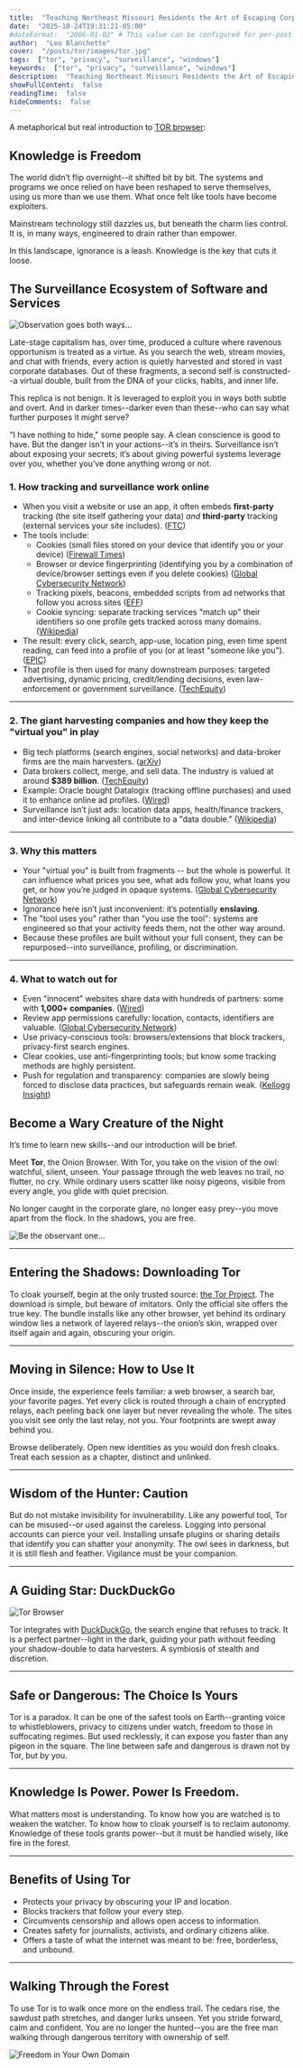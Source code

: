 ```yaml
---
title:  "Teaching Northeast Missouri Residents the Art of Escaping Corporate Surveillance"
date:  "2025-10-24T19:31:21-05:00"
#dateFormat:  "2006-01-02" # This value can be configured for per-post date formatting
author:  "Leo Blanchette"
cover:  "/posts/tor/images/tor.jpg"
tags:  ["tor", "privacy", "surveillance", "windows"]
keywords:  ["tor", "privacy", "surveillance", "windows"]
description:  "Teaching Northeast Missouri Residents the Art of Escaping Corporate Surveillance"
showFullContent:  false
readingTime:  false
hideComments:  false
---
```


A metaphorical but real introduction to [TOR browser](https://www.torproject.org/download/):

## Knowledge is Freedom

The world didn’t flip overnight--it shifted bit by bit. The systems and programs we once relied on have been reshaped to serve themselves, using us more than we use them. What once felt like tools have become exploiters.

Mainstream technology still dazzles us, but beneath the charm lies control. It is, in many ways, engineered to drain rather than empower.

In this landscape, ignorance is a leash. Knowledge is the key that cuts it loose.

## The Surveillance Ecosystem of Software and Services

![Observation goes both ways...](images/watched.jpg)

Late-stage capitalism has, over time, produced a culture where ravenous opportunism is treated as a virtue. As you search the web, stream movies, and chat with friends, every action is quietly harvested and stored in vast corporate databases. Out of these fragments, a second self is constructed--a virtual double, built from the DNA of your clicks, habits, and inner life.

This replica is not benign. It is leveraged to exploit you in ways both subtle and overt. And in darker times--darker even than these--who can say what further purposes it might serve?

"I have nothing to hide," some people say. A clean conscience is good to have. But the danger isn’t in your actions--it’s in theirs. Surveillance isn’t about exposing your secrets; it’s about giving powerful systems leverage over you, whether you’ve done anything wrong or not.

### 1. How tracking and surveillance work online
- When you visit a website or use an app, it often embeds **first-party** tracking (the site itself gathering your data) *and* **third-party** tracking (external services your site includes). ([FTC](https://consumer.ftc.gov/articles/how-websites-apps-collect-use-your-information?utm_source=chatgpt.com))  
- The tools include:  
  - Cookies (small files stored on your device that identify you or your device) ([Firewall Times](https://firewalltimes.com/how-companies-track-you-online/?utm_source=chatgpt.com))  
  - Browser or device fingerprinting (identifying you by a combination of device/browser settings even if you delete cookies) ([Global Cybersecurity Network](https://globalcybersecuritynetwork.com/blog/understanding-online-privacy-how-companies-track-you-and-your-options/?utm_source=chatgpt.com))  
  - Tracking pixels, beacons, embedded scripts from ad networks that follow you across sites ([EFF](https://www.eff.org/issues/online-behavioral-tracking?utm_source=chatgpt.com))  
  - Cookie syncing: separate tracking services "match up" their identifiers so one profile gets tracked across many domains. ([Wikipedia](https://en.wikipedia.org/wiki/Cookie_syncing?utm_source=chatgpt.com))  
- The result: every click, search, app-use, location ping, even time spent reading, can feed into a profile of you (or at least "someone like you"). ([EPIC](https://epic.org/issues/consumer-privacy/online-advertising-and-tracking/?utm_source=chatgpt.com))  
- That profile is then used for many downstream purposes: targeted advertising, dynamic pricing, credit/lending decisions, even law-enforcement or government surveillance. ([TechEquity](https://techequity.us/2025/08/05/surveillance-economy/?utm_source=chatgpt.com))  

---

### 2. The giant harvesting companies and how they keep the "virtual you" in play
- Big tech platforms (search engines, social networks) and data-broker firms are the main harvesters. ([arXiv](https://arxiv.org/abs/2508.07454?utm_source=chatgpt.com))  
- Data brokers collect, merge, and sell data. The industry is valued at around **$389 billion**. ([TechEquity](https://techequity.us/2025/08/05/surveillance-economy/?utm_source=chatgpt.com))  
- Example: Oracle bought Datalogix (tracking offline purchases) and used it to enhance online ad profiles. ([Wired](https://www.wired.com/2014/12/oracle-buys-data-collection-company-datalogix?utm_source=chatgpt.com))  
- Surveillance isn’t just ads: location data apps, health/finance trackers, and inter-device linking all contribute to a "data double." ([Wikipedia](https://en.wikipedia.org/wiki/Fog_Reveal?utm_source=chatgpt.com))  

---

### 3. Why this matters
- Your "virtual you" is built from fragments -- but the whole is powerful. It can influence what prices you see, what ads follow you, what loans you get, or how you’re judged in opaque systems. ([Global Cybersecurity Network](https://globalcybersecuritynetwork.com/blog/understanding-online-privacy-how-companies-track-you-and-your-options/?utm_source=chatgpt.com))  
- Ignorance here isn’t just inconvenient: it’s potentially **enslaving**.  
- The "tool uses you" rather than "you use the tool": systems are engineered so that your activity feeds them, not the other way around.  
- Because these profiles are built without your full consent, they can be repurposed--into surveillance, profiling, or discrimination.  

---

### 4. What to watch out for
- Even "innocent" websites share data with hundreds of partners: some with **1,000+ companies**. ([Wired](https://www.wired.com/story/cookie-pop-up-ad-tech-partner-top-websites?utm_source=chatgpt.com))  
- Review app permissions carefully: location, contacts, identifiers are valuable. ([Global Cybersecurity Network](https://globalcybersecuritynetwork.com/blog/understanding-online-privacy-how-companies-track-you-and-your-options/?utm_source=chatgpt.com))  
- Use privacy-conscious tools: browsers/extensions that block trackers, privacy-first search engines.  
- Clear cookies, use anti-fingerprinting tools; but know some tracking methods are highly persistent.  
- Push for regulation and transparency: companies are slowly being forced to disclose data practices, but safeguards remain weak. ([Kellogg Insight](https://insight.kellogg.northwestern.edu/article/consumer-data-protection?utm_source=chatgpt.com))  

## Become a Wary Creature of the Night  

It’s time to learn new skills--and our introduction will be brief.  

Meet **Tor**, the Onion Browser. With Tor, you take on the vision of the owl: watchful, silent, unseen. Your passage through the web leaves no trail, no flutter, no cry. While ordinary users scatter like noisy pigeons, visible from every angle, you glide with quiet precision.  

No longer caught in the corporate glare, no longer easy prey--you move apart from the flock. In the shadows, you are free.  

![Be the observant one...](images/the-one-who-watches.jpg)

---

## Entering the Shadows: Downloading Tor  

To cloak yourself, begin at the only trusted source: [the Tor Project](https://www.torproject.org/). The download is simple, but beware of imitators. Only the official site offers the true key. The bundle installs like any other browser, yet behind its ordinary window lies a network of layered relays--the onion’s skin, wrapped over itself again and again, obscuring your origin.  

---

## Moving in Silence: How to Use It  

Once inside, the experience feels familiar: a web browser, a search bar, your favorite pages. Yet every click is routed through a chain of encrypted relays, each peeling back one layer but never revealing the whole. The sites you visit see only the last relay, not you. Your footprints are swept away behind you.  

Browse deliberately. Open new identities as you would don fresh cloaks. Treat each session as a chapter, distinct and unlinked.  

---

## Wisdom of the Hunter: Caution  

But do not mistake invisibility for invulnerability. Like any powerful tool, Tor can be misused--or used against the careless. Logging into personal accounts can pierce your veil. Installing unsafe plugins or sharing details that identify you can shatter your anonymity. The owl sees in darkness, but it is still flesh and feather. Vigilance must be your companion.  

---

## A Guiding Star: DuckDuckGo  

![Tor Browser](images/tor-browser.jpg)

Tor integrates with [DuckDuckGo](https://duckduckgo.com/), the search engine that refuses to track. It is a perfect partner--light in the dark, guiding your path without feeding your shadow-double to data harvesters. A symbiosis of stealth and discretion.  

---

## Safe or Dangerous: The Choice Is Yours  

Tor is a paradox. It can be one of the safest tools on Earth--granting voice to whistleblowers, privacy to citizens under watch, freedom to those in suffocating regimes. But used recklessly, it can expose you faster than any pigeon in the square. The line between safe and dangerous is drawn not by Tor, but by you.  

---

## Knowledge Is Power. Power Is Freedom.  

What matters most is understanding. To know how you are watched is to weaken the watcher. To know how to cloak yourself is to reclaim autonomy. Knowledge of these tools grants power--but it must be handled wisely, like fire in the forest.  

---

## Benefits of Using Tor  

- Protects your privacy by obscuring your IP and location.  
- Blocks trackers that follow your every step.  
- Circumvents censorship and allows open access to information.  
- Creates safety for journalists, activists, and ordinary citizens alike.  
- Offers a taste of what the internet was meant to be: free, borderless, and unbound.  

---

## Walking Through the Forest  

To use Tor is to walk once more on the endless trail. The cedars rise, the sawdust path stretches, and danger lurks unseen. Yet you stride forward, calm and confident. You are no longer the hunted--you are the free man walking through dangerous territory with ownership of self.  

![Freedom in Your Own Domain](images/freedom-in-your-own-domain.jpg)  
